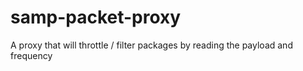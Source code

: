 # samp-packet-proxy
A proxy that will throttle / filter packages by reading the payload and frequency
